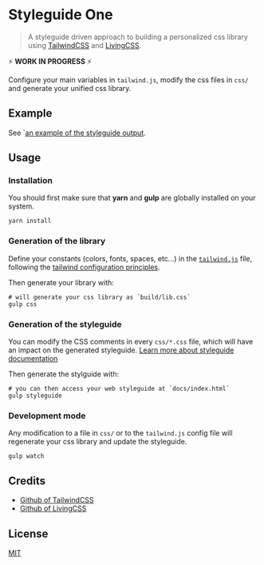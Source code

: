 Styleguide One
===
> A styleguide driven approach to building a personalized css library using [TailwindCSS](https://tailwindcss.com) and [LivingCSS](https://github.com/straker/livingcss).

⚡️ **WORK IN PROGRESS** ⚡️ 

Configure your main variables in `tailwind.js`, modify the css files in `css/` and generate your unified css library.

## Example

See `[an example of the styleguide output](https://florenthobein.github.io/styleguide-one/).

## Usage

### Installation

You should first make sure that **yarn** and **gulp** are globally installed on your system.

```shell
yarn install
```

### Generation of the library

Define your constants (colors, fonts, spaces, etc...) in the [`tailwind.js`](https://github.com/florenthobein/styleguide-one/blob/master/tailwind.js) file, following the [tailwind configuration principles](https://tailwindcss.com/docs/configuration).

Then generate your library with:

```shell
# will generate your css library as `build/lib.css`
gulp css
```


### Generation of the styleguide

You can modify the CSS comments in every `css/*.css` file, which will have an impact on the generated styleguide. [Learn more about styleguide documentation](https://github.com/straker/livingcss)

Then generate the stylguide with:

```shell
# you can then access your web styleguide at `docs/index.html`
gulp styleguide
```


### Development mode

Any modification to a file in `css/` or to the `tailwind.js` config file will regenerate your css library and update the styleguide.
```shell
gulp watch
```

## Credits

- [Github of TailwindCSS](https://github.com/tailwindcss/tailwindcss)
- [Github of LivingCSS](https://github.com/straker/livingcss)

## License

[MIT](https://opensource.org/licenses/MIT)
